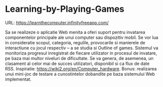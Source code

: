 # Learning-by-Playing-Games

URL: https://learnthecomputer.infinityfreeapp.com/

Sa se realizeze o aplicatie Web menita a oferi suport pentru invatarea componentelor principale ale unui computer sau dispozitiv mobil. Se vor lua in consideratie scopul, categoria, regulile, provocarile si manierele de interactiune cu jocul respectiv – a se studia si Outline of games. Sistemul va monitoriza progresul inregistrat de fiecare utilizator in procesul de invatare, pe baza mai multor niveluri de dificultate. Se va genera, de asemenea, un clasament al celor mai de succes utilizatori, disponibil si ca flux de date RSS. Inspiratie: <https://wiki2.org/en/Computer_hardware>. Bonus: realizarea unui mini-joc de testare a cunostintelor dobandite pe baza sistemului Web implementat.
